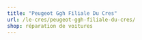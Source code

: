 ```yaml
---
title: "Peugeot Ggh Filiale Du Cres"
url: /le-cres/peugeot-ggh-filiale-du-cres/
shop: réparation de voitures
---
```


